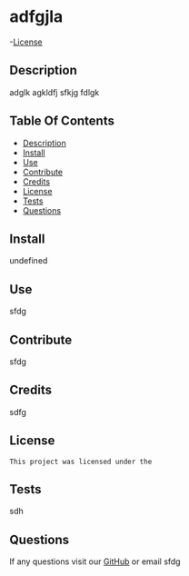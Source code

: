 # adfgjla
  
  -[License](#license)

  ## Description
  adglk
  agkldfj
  sfkjg
  fdlgk
  
  ## Table Of Contents
  - [Description](#description)
  - [Install](#install)
  - [Use](#use)
  - [Contribute](#contribute)
  - [Credits](#credits)
  - [License](#license)
  - [Tests](#tests)
  - [Questions](#questions)

  ## Install
  undefined
  
  ## Use
  sfdg
  
  ## Contribute
  sfdg
  
  ## Credits
  sdfg
  
  ## License
    This project was licensed under the 
  
  ## Tests
  sdh
  
  ## Questions
  If any questions visit our [GitHub](https://github.com/sfdg) or email sfdg